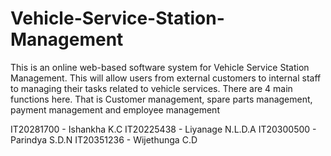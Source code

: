 # Vehicle-Service-Station-Management

This is an online web-based software system for Vehicle Service Station Management. This will allow users from external customers to internal staff to managing their tasks related to vehicle services. There are 4 main functions here. That is Customer management, spare parts management, payment management and employee management

IT20281700 - Ishankha K.C
IT20225438 - Liyanage N.L.D.A
IT20300500 - Parindya S.D.N
IT20351236 - Wijethunga C.D